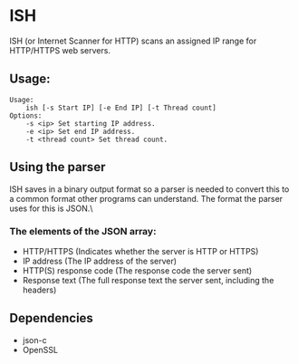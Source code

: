 # ISH
ISH (or Internet Scanner for HTTP) scans an assigned IP range for HTTP/HTTPS web servers.
## Usage:
```
Usage:
	ish [-s Start IP] [-e End IP] [-t Thread count]
Options:
	-s <ip> Set starting IP address.
	-e <ip> Set end IP address.
	-t <thread count> Set thread count.
```
## Using the parser
ISH saves in a binary output format so a parser is needed to convert this to a common format other programs can understand. The format the parser uses for this is JSON.\
### The elements of the JSON array:
- HTTP/HTTPS (Indicates whether the server is HTTP or HTTPS)
- IP address (The IP address of the server)
- HTTP(S) response code (The response code the server sent)
- Response text (The full response text the server sent, including the headers)
## Dependencies
- json-c
- OpenSSL
